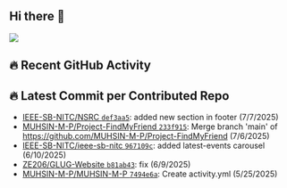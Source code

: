 ## Hi there 👋
![](https://komarev.com/ghpvc/?username=MUHSIN-M-P&color=brightgreen&style=plastic)

## 🔥 Recent GitHub Activity
<!--START_CONTRIBUTED_REPOS-->
## 🔥 Latest Commit per Contributed Repo
- [IEEE-SB-NITC/NSRC `def3aa5`](https://github.com/IEEE-SB-NITC/NSRC/commit/def3aa5f2cc93873ccd0f7aba87b446d449c96f7): added new section in footer (7/7/2025)
- [MUHSIN-M-P/Project-FindMyFriend `233f915`](https://github.com/MUHSIN-M-P/Project-FindMyFriend/commit/233f9158706273958e0d6de88496d3f6b7364a10): Merge branch 'main' of https://github.com/MUHSIN-M-P/Project-FindMyFriend (7/6/2025)
- [IEEE-SB-NITC/ieee-sb-nitc `967109c`](https://github.com/IEEE-SB-NITC/ieee-sb-nitc/commit/967109c730a62fd88170bb97ef3f3d14aced6f93): added latest-events carousel (6/10/2025)
- [ZE206/GLUG-Website `b81ab43`](https://github.com/ZE206/GLUG-Website/commit/b81ab4328dfe91f7518ba9fb2d4ed8dfe8b6db1a): fix (6/9/2025)
- [MUHSIN-M-P/MUHSIN-M-P `7494e6a`](https://github.com/MUHSIN-M-P/MUHSIN-M-P/commit/7494e6ada2b25979604fd17f07543a39f52b7148): Create activity.yml (5/25/2025)
<!--END_CONTRIBUTED_REPOS-->


<!--
**MUHSIN-M-P/MUHSIN-M-P** is a ✨ _special_ ✨ repository because its `README.md` (this file) appears on your GitHub profile.

Here are some ideas to get you started:

- 🔭 I’m currently working on ...
- 🌱 I’m currently learning ...
- 👯 I’m looking to collaborate on ...
- 🤔 I’m looking for help with ...
- 💬 Ask me about ...
- 📫 How to reach me: ...
- 😄 Pronouns: ...
- ⚡ Fun fact: ...
-->
